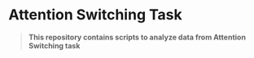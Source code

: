 # Attention Switching Task


> **This repository contains scripts to analyze data from Attention Switching task**